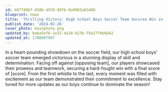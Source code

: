 ```yaml
---
id: d47740b7-458b-4559-89fb-0a9983a83488
blueprint: news
title: 'Thrilling Victory: High School Boys Soccer Team Secures Win in Nail-Biting Match'
publish_date: '2024-02-26'
cover_photo: mainphoto.png
updated_by: ba6a5ef6-1e32-4a10-b23b-f8a27f0e6b42
updated_at: 1708997997
---
```

In a heart-pounding showdown on the soccer field, our high school boys' soccer team emerged victorious in a stunning display of skill and determination. Facing off against [opposing team], our players showcased their prowess and teamwork, securing a hard-fought win with a final score of [score]. From the first whistle to the last, every moment was filled with excitement as our team demonstrated their commitment to excellence. Stay tuned for more updates as our boys continue to dominate the season!
